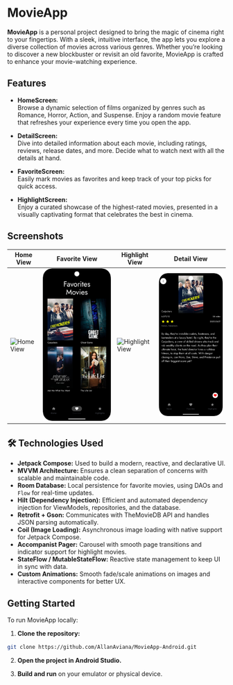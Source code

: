 # MovieApp

**MovieApp** is a personal project designed to bring the magic of cinema right to your fingertips. With a sleek, intuitive interface, the app lets you explore a diverse collection of movies across various genres. Whether you’re looking to discover a new blockbuster or revisit an old favorite, MovieApp is crafted to enhance your movie-watching experience.

## Features

- **HomeScreen:**  
  Browse a dynamic selection of films organized by genres such as Romance, Horror, Action, and Suspense. Enjoy a random movie feature that refreshes your experience every time you open the app.

- **DetailScreen:**  
  Dive into detailed information about each movie, including ratings, reviews, release dates, and more. Decide what to watch next with all the details at hand.

- **FavoriteScreen:**  
  Easily mark movies as favorites and keep track of your top picks for quick access.

- **HighlightScreen:**  
  Enjoy a curated showcase of the highest-rated movies, presented in a visually captivating format that celebrates the best in cinema.

## Screenshots

| Home View | Favorite View | Highlight View | Detail View |
|-----------|---------------|----------------|-------------|
| <img src="image/HomeScreen.png" alt="Home View" width="300"> | <img src="image/FavoriteScreen.png" alt="Favorite View" width="300"> | <img src="image/HighlightScreen.png" alt="Highlight View" width="300"> | <img src="image/DetailScreen.png" alt="Detail View" width="300"> |


## 🛠️ Technologies Used

- **Jetpack Compose:** Used to build a modern, reactive, and declarative UI.
- **MVVM Architecture:** Ensures a clean separation of concerns with scalable and maintainable code.
- **Room Database:** Local persistence for favorite movies, using DAOs and `Flow` for real-time updates.
- **Hilt (Dependency Injection):** Efficient and automated dependency injection for ViewModels, repositories, and the database.
- **Retrofit + Gson:** Communicates with TheMovieDB API and handles JSON parsing automatically.
- **Coil (Image Loading):** Asynchronous image loading with native support for Jetpack Compose.
- **Accompanist Pager:** Carousel with smooth page transitions and indicator support for highlight movies.
- **StateFlow / MutableStateFlow:** Reactive state management to keep UI in sync with data.
- **Custom Animations:** Smooth fade/scale animations on images and interactive components for better UX.


## Getting Started

To run MovieApp locally:

1. **Clone the repository:**

    
```bash
git clone https://github.com/AllanAviana/MovieApp-Android.git
```


2. **Open the project in Android Studio.**

3. **Build and run** on your emulator or physical device.
